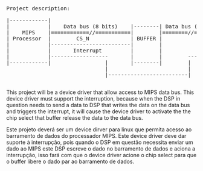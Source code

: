 <pre>
Project description:

|------------|
|            |    Data bus (8 bits)    |--------| Data bus (8 bits) |--------|
|    MIPS    |============//===========|        |========//=========|  DSP   |
| Processor  |        CS_N             | BUFFER |                   |        |
|            |-------------------------|        |                   |        |
|            |       Interrupt         |        |                   |        |
|            |------------------       |        |        -----------|        |
|------------|                 |       |--------|        |          |--------|
                               |                         |
                               |-------------------------|

</pre>

This project will be a device driver that allow access to MIPS data bus. This device driver must support the interruption, because when the DSP in question needs to send a data to DSP that writes the data on the data bus and triggers the interrupt, it will cause the device driver to activate the the chip select that buffer release the data to the data bus.


Este projeto deverá ser um device dirver para linux que permita acesso ao barramento de dados do processador MIPS. Este device driver deve dar suporte à interrupção, pois quando o DSP em questão necessita enviar um dado ao MIPS este DSP escreve o dado no barramento de dados e aciona a interrupção, isso fará com que o device driver acione o chip select para que o buffer libere o dado par ao barramento de dados.


